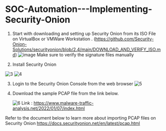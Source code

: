# SOC-Automation---Implementing-Security-Onion

1. Start with downloading and setting up Security Onion from its ISO File on VirtualBox or VMWare Workstation .
(https://github.com/Security-Onion-Solutions/securityonion/blob/2.4/main/DOWNLOAD_AND_VERIFY_ISO.md)
![image](https://github.com/user-attachments/assets/c2bafcd1-3eca-40e1-b18c-9c154a0853e9)
Make sure to verify the signature files manually

2. Install Security Onion

![3](https://github.com/user-attachments/assets/f1bb6099-11e1-465f-af4a-6724711d7b20)
![4](https://github.com/user-attachments/assets/71a74b16-cb73-48c5-8a06-dc9e81cebad7)

3. Login to the Security Onion Console from the web browser
![5](https://github.com/user-attachments/assets/c1fad26a-72a9-4174-89d5-0b9ef7ca2aae)

4. Download the sample PCAP file from the link below.

   ![6](https://github.com/user-attachments/assets/bd1b11b0-946f-44ee-9834-b1930134d9f6)
Link : https://www.malware-traffic-analysis.net/2022/01/07/index.html

Refer to the document below to learn more about importing PCAP files on Security Onion
https://docs.securityonion.net/en/latest/pcap.html
